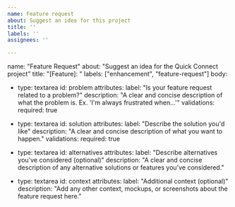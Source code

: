 ```yaml
---
name: Feature request
about: Suggest an idea for this project
title: ''
labels: ''
assignees: ''

---
```


name: "Feature Request"
about: "Suggest an idea for the Quick Connect project"
title: "[Feature]: "
labels: ["enhancement", "feature-request"]
body:
  - type: textarea
    id: problem
    attributes:
      label: "Is your feature request related to a problem?"
      description: "A clear and concise description of what the problem is. Ex. 'I'm always frustrated when...'"
    validations:
      required: true

  - type: textarea
    id: solution
    attributes:
      label: "Describe the solution you'd like"
      description: "A clear and concise description of what you want to happen."
    validations:
      required: true

  - type: textarea
    id: alternatives
    attributes:
      label: "Describe alternatives you've considered (optional)"
      description: "A clear and concise description of any alternative solutions or features you've considered."

  - type: textarea
    id: context
    attributes:
      label: "Additional context (optional)"
      description: "Add any other context, mockups, or screenshots about the feature request here."
